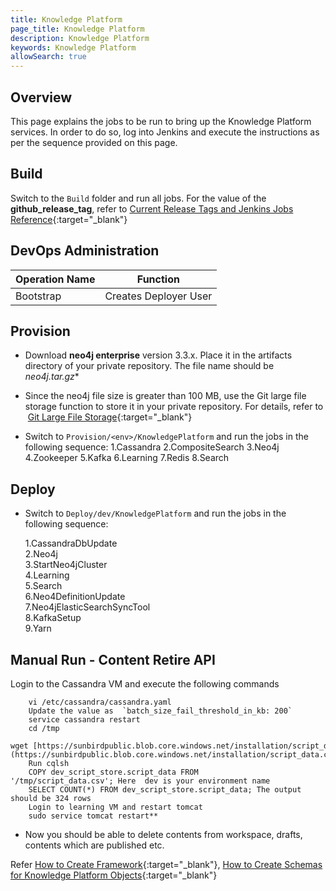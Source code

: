 ```yaml
---
title: Knowledge Platform
page_title: Knowledge Platform
description: Knowledge Platform
keywords: Knowledge Platform
allowSearch: true
--- 
```


## Overview
This page explains the jobs to be run to bring up the Knowledge Platform services. In order to do so, log into Jenkins and execute the instructions as per the sequence provided on this page.

## Build

Switch to the `Build` folder and run all jobs. For the value of the **github_release_tag**, refer to [Current Release Tags and Jenkins Jobs Reference](developer-docs/server-installation/current_release_tags_n_jenkins_jobs){:target="_blank"}

## DevOps Administration

| Operation Name | Function              |
| -------------- | --------------------- |
| Bootstrap      | Creates Deployer User |

## Provision

*   Download **neo4j enterprise** version 3.3.x. Place it in the artifacts directory of your private repository. The file name should be **neo4j*.tar.gz**
*   Since the neo4j file size is greater than 100 MB, use the Git large file storage function to store it in your private repository. For details, refer to  [Git Large File Storage](https://git-lfs.github.com/){:target="_blank"}

*   Switch to `Provision/<env>/KnowledgePlatform` and run the jobs in the following sequence:
    1.Cassandra
    2.CompositeSearch
    3.Neo4j
    4.Zookeeper
    5.Kafka
    6.Learning
    7.Redis
    8.Search

## Deploy

*   Switch to `Deploy/dev/KnowledgePlatform` and run the jobs in the following sequence:

    1.CassandraDbUpdate   
    2.Neo4j  
    3.StartNeo4jCluster  
    4.Learning  
    5.Search  
    6.Neo4DefinitionUpdate  
    7.Neo4jElasticSearchSyncTool   
    8.KafkaSetup  
    9.Yarn  
 

## Manual Run - Content Retire API 

Login to the Cassandra VM and execute the following commands 

        vi /etc/cassandra/cassandra.yaml
        Update the value as  `batch_size_fail_threshold_in_kb: 200`
        service cassandra restart
        cd /tmp
        wget [https://sunbirdpublic.blob.core.windows.net/installation/script_data.csv](https://sunbirdpublic.blob.core.windows.net/installation/script_data.csv)
        Run cqlsh
        COPY dev_script_store.script_data FROM '/tmp/script_data.csv'; Here  dev is your environment name 
        SELECT COUNT(*) FROM dev_script_store.script_data; The output should be 324 rows 
        Login to learning VM and restart tomcat  
        sudo service tomcat restart**


*   Now you should be able to delete contents from workspace, drafts, contents which are published etc.
                    
Refer [How to Create Framework](developer-docs/how-to-guide/how_to_create_framework_in_sunbird){:target="_blank"}, [How to Create Schemas for Knowledge Platform Objects](developer-docs/server-installation/knowledge-platform-object-schema){:target="_blank"}
